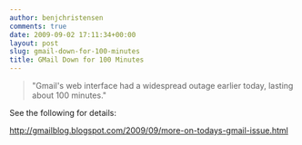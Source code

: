 ```yaml
---
author: benjchristensen
comments: true
date: 2009-09-02 17:11:34+00:00
layout: post
slug: gmail-down-for-100-minutes
title: GMail Down for 100 Minutes
---
```


<blockquote>
"Gmail's web interface had a widespread outage earlier today, lasting about 100 minutes."</blockquote>


See the following for details:

http://gmailblog.blogspot.com/2009/09/more-on-todays-gmail-issue.html
